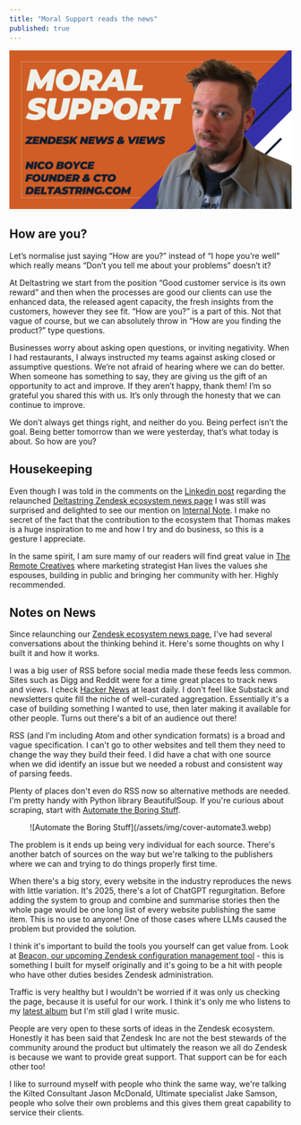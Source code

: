 ```yaml
---
title: "Moral Support reads the news"
published: true
---
```


![Moral Support Header](/assets/img/moral-support-header.png)

## How are you?

Let’s normalise just saying “How are you?” instead of “I hope you’re well” which really means “Don’t you tell me about your problems” doesn’t it?

At Deltastring we start from the position “Good customer service is its own reward” and then when the processes are good our clients can use the enhanced data, the released agent capacity, the fresh insights from the customers, however they see fit. “How are you?” is a part of this. Not that vague of course, but we can absolutely throw in “How are you finding the product?” type questions.

Businesses worry about asking open questions, or inviting negativity. When I had restaurants, I always instructed my teams against asking closed or assumptive questions. We’re not afraid of hearing where we can do better. When someone has something to say, they are giving us the gift of an opportunity to act and improve. If they aren’t happy, thank them! I’m so grateful you shared this with us. It’s only through the honesty that we can continue to improve.

We don’t always get things right, and neither do you. Being perfect isn’t the goal. Being better tomorrow than we were yesterday, that’s what today is about. So how are you?

## Housekeeping

Even though I was told in the comments on the [Linkedin post](https://www.linkedin.com/posts/nicoboyce_zendesk-activity-7366104394745929728-oxmi) regarding the relaunched [Deltastring Zendesk ecosystem news page](https://deltastring.com/news/) I was still was surprised and delighted to see our mention on [Internal Note](https://internalnote.com/zendesk-news-roundup-for-september-2025/?hey-from-deltastring). I make no secret of the fact that the contribution to the ecosystem that Thomas makes is a huge inspiration to me and how I try and do business, so this is a gesture I appreciate.

In the same spirit, I am sure mamy of our readers will find great value in [The Remote Creatives](https://www.linkedin.com/pulse/get-involved-remote-creatives-barbados-other-news-han-talbot-5ydxe/) where marketing strategist Han lives the values she espouses, building in public and bringing her community with her. Highly recommended.

## Notes on News

Since relaunching our [Zendesk ecosystem news page](https://deltastring.com/news/), I've had several conversations about the thinking behind it. Here's some thoughts on why I built it and how it works.

I was a big user of RSS before social media made these feeds less common. Sites such as Digg and Reddit were for a time great places to track news and views. I check [Hacker News](https://news.ycombinator.com/) at least daily. I don't feel like Substack and newsletters quite fill the niche of well-curated aggregation. Essentially it's a case of building something I wanted to use, then later making it available for other people. Turns out there's a bit of an audience out there!

RSS (and I'm including Atom and other syndication formats) is a broad and vague specification. I can't go to other websites and tell them they need to change the way they build their feed. I did have a chat with one source when we did identify an issue but we needed a robust and consistent way of parsing feeds.

Plenty of places don't even do RSS now so alternative methods are needed. I'm pretty handy with Python library BeautifulSoup. If you're curious about scraping, start with [Automate the Boring Stuff](https://automatetheboringstuff.com/).

<div style="text-align: center;">
![Automate the Boring Stuff](/assets/img/cover-automate3.webp)
</div>

The problem is it ends up being very individual for each source. There's another batch of sources on the way but we're talking to the publishers where we can and trying to do things properly first time.

When there's a big story, every website in the industry reproduces the news with little variation. It's 2025, there's a lot of ChatGPT regurgitation. Before adding the system to group and combine and summarise stories then the whole page would be one long list of every website publishing the same item. This is no use to anyone! One of those cases where LLMs caused the problem but provided the solution.

I think it's important to build the tools you yourself can get value from. Look at [Beacon, our upcoming Zendesk configuration management tool](https://www.youtube.com/watch?v=d3QzjCzaWOA) - this is something I built for myself originally and it's going to be a hit with people who have other duties besides Zendesk administration.

Traffic is very healthy but I wouldn't be worried if it was only us checking the page, because it is useful for our work. I think it's only me who listens to my [latest album](https://open.spotify.com/album/4xJSB3h9sIeyMfpmZZmB8n) but I'm still glad I write music.

People are very open to these sorts of ideas in the Zendesk ecosystem. Honestly it has been said that Zendesk Inc are not the best stewards of the community around the product but ultimately the reason we all do Zendesk is because we want to provide great support. That support can be for each other too!

I like to surround myself with people who think the same way, we're talking the Kilted Consultant Jason McDonald, Ultimate specialist Jake Samson, people who solve their own problems and this gives them great capability to service their clients.